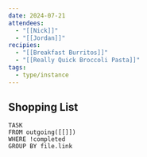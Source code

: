 ```yaml
---
date: 2024-07-21
attendees:
  - "[[Nick]]"
  - "[[Jordan]]"
recipies:
  - "[[Breakfast Burritos]]"
  - "[[Really Quick Broccoli Pasta]]"
tags:
  - type/instance
---
```


## Shopping List
```dataview
TASK
FROM outgoing([[]])
WHERE !completed
GROUP BY file.link
```

